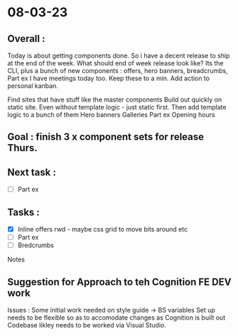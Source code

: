 # 08-03-23

## Overall :
Today is about getting components done. So i have a decent release to ship at the end of the week.
What should end of week release look like?
Its the CLI, plus a bunch of new components :  offers, hero banners, breadcrumbs, Part ex
I have meetings today too. Keep these to a min.
Add action to personal kanban.

Find sites that have stuff like the master components
Build out quickly on static site. Even without template logic - just static first.
Then add template logic to a bunch of them
Hero banners
Galleries
Part ex
Opening hours


## Goal : finish 3 x component sets for release Thurs.

## Next task :
- [ ] Part ex

## Tasks :
- [x] Inline offers rwd - maybe css grid to move bits around etc
- [ ] Part ex
- [ ] Bredcrumbs

Notes

## Suggestion for Approach to teh Cognition FE DEV work

Issues :
Some initial work needed on style guide -> BS variables
Set up needs to be flexible so as to accomodate changes as Cognition is built out
Codebase likley needs to be worked via Visual Studio.
